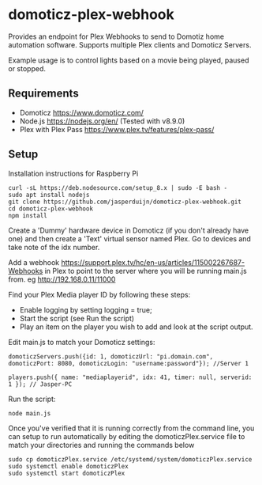 # domoticz-plex-webhook
Provides an endpoint for Plex Webhooks to send to Domotiz home automation software.  Supports multiple Plex clients and Domoticz Servers.

Example usage is to control lights based on a movie being played, paused or stopped.

## Requirements
* Domoticz https://www.domoticz.com/
* Node.js https://nodejs.org/en/ (Tested with v8.9.0)
* Plex with Plex Pass https://www.plex.tv/features/plex-pass/

## Setup
Installation instructions for Raspberry Pi

```
curl -sL https://deb.nodesource.com/setup_8.x | sudo -E bash -
sudo apt install nodejs
git clone https://github.com/jasperduijn/domoticz-plex-webhook.git
cd domoticz-plex-webhook
npm install
```

Create a 'Dummy' hardware device in Domoticz (if you don't already have one) and then create a 'Text' virtual sensor named Plex. Go to devices and take note of the idx number.

Add a webhook https://support.plex.tv/hc/en-us/articles/115002267687-Webhooks in Plex to point to the server where you will be running main.js from.  eg http://192.168.0.11/11000

Find your Plex Media player ID by following these steps:
* Enable logging by setting logging = true;
* Start the script (see Run the script)
* Play an item on the player you wish to add and look at the script output.

Edit main.js to match your Domoticz settings:
```
domoticzServers.push({id: 1, domoticzUrl: "pi.domain.com", domoticzPort: 8080, domoticzLogin: "username:password"}); //Server 1

players.push({ name: "mediaplayerid", idx: 41, timer: null, serverid: 1 }); // Jasper-PC
```

Run the script:
```
node main.js
```

Once you've verified that it is running correctly from the command line, you can setup to run automatically by editing the domoticzPlex.service file to match your directories and running the commands below
```
sudo cp domoticzPlex.service /etc/systemd/system/domoticzPlex.service
sudo systemctl enable domoticzPlex
sudo systemctl start domoticzPlex
```
